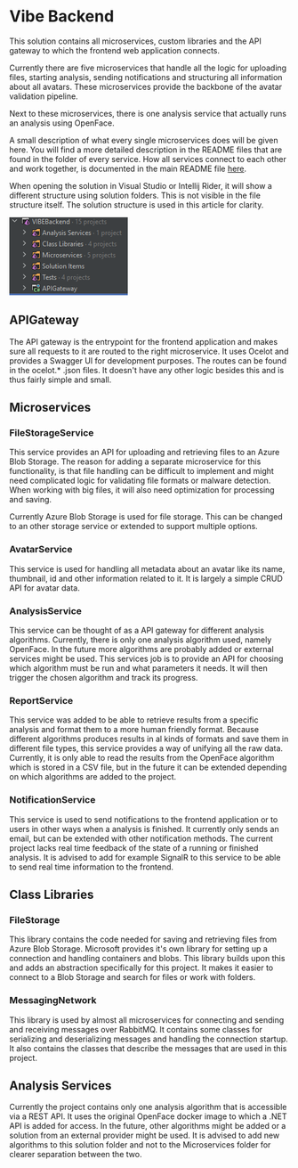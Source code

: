 # Vibe Backend

This solution contains all microservices, custom libraries and the API gateway to which the frontend web application
connects.

Currently there are five microservices that handle all the logic for uploading files, starting analysis, sending
notifications and structuring all information about all avatars. These microservices provide the backbone of the avatar
validation pipeline.

Next to these microservices, there is one analysis service that actually runs an analysis using OpenFace.

A small description of what every single microservices does will be given here. You will find
a more detailed description in the README files that are found in the folder of every service. How all services connect
to each other and work together, is documented in the main README file [here](../README.md#analysis-flow).

When opening the solution in Visual Studio or Intellij Rider, it will show a different structure using solution folders.
This is not visible in the file structure itself. The solution structure is used in this article for clarity.

![alt-text](../doc-images/backend-solution-structure.png)

## APIGateway

The API gateway is the entrypoint for the frontend application and makes sure all requests to it are routed to the right
microservice. It uses Ocelot and provides a Swagger UI for development purposes. The routes can be found in the ocelot.*
.json files.
It doesn't have any other logic besides this and is thus fairly simple and small.

## Microservices

### FileStorageService

This service provides an API for uploading and retrieving files to an Azure Blob Storage. The reason for adding a
separate microservice
for this functionality, is that file handling can be difficult to implement and might need complicated logic for
validating file formats or malware detection. When working with big files, it will also need optimization for processing
and saving.

Currently Azure Blob Storage is used for file storage. This can be changed to an other storage service or extended to
support multiple options.

### AvatarService

This service is used for handling all metadata about an avatar like its name, thumbnail, id and other information
related to it. It is largely a simple CRUD API for avatar data.

### AnalysisService

This service can be thought of as a API gateway for different analysis algorithms. Currently, there is only one analysis
algorithm used, namely OpenFace. In the future more algorithms are probably added or external services might be used.
This services job is to provide an API for choosing which algorithm must be run and what parameters it needs. It will
then trigger the chosen algorithm and track its progress.

### ReportService

This service was added to be able to retrieve results from a specific analysis and format them to a more human friendly
format. Because different algorithms produces results in al kinds of formats and save them in different file types, this
service provides a way of unifying all the raw data. Currently, it is only able to read the results from the OpenFace
algorithm which is stored in a CSV file, but in the future it can be extended depending on which algorithms are added to
the project.

### NotificationService

This service is used to send notifications to the frontend application or to users in other ways when a analysis is
finished. It currently only sends an email, but can be extended with other notification methods. The current project
lacks real time feedback of the state of a running or finished analysis. It is advised to add for example SignalR to
this service to be able to send real time information to the frontend.

## Class Libraries

### FileStorage

This library contains the code needed for saving and retrieving files from Azure Blob Storage. Microsoft provides it's
own library for setting up a connection and handling containers and blobs. This library builds upon this and adds an
abstraction specifically for this project. It makes it easier to connect to a Blob Storage and search for files or work
with folders.

### MessagingNetwork

This library is used by almost all microservices for connecting and sending and receiving messages over RabbitMQ. It
contains some classes for serializing and deserializing messages and handling the connection startup. It also contains
the classes that describe the messages that are used in this project.

## Analysis Services

Currently the project contains only one analysis algorithm that is accessible via a REST API. It uses the original
OpenFace docker image to which a .NET API is added for access. In the future, other algorithms might be added or a
solution from an external provider might be used. It is advised to add new algorithms to this solution folder and not to
the Microservices folder for clearer separation between the two.

